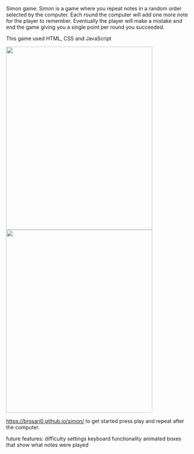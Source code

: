 Simon game: 
Simon is a game where you repeat notes in a random order selected by the computer. Each round the computer will add one more note for the player to remember. Eventually the player will make a mistake and end the game giving you a single point per round you succeeded. 

This game used HTML, CSS and JavaScript

<span id="header" align="right">
  <img src="https://i.imgur.com/kV4mhgk.png" width="400" height="500">
</span>

<span id="header" align="right">
  <img src="https://i.imgur.com/sE97Bqk.png" width="400" height="500">
</span>

https://brosari0.github.io/simon/ to get started press play and repeat after the computer.

future features: 
    difficulty settings
    keyboard functionality
    animated boxes that show what notes were played
